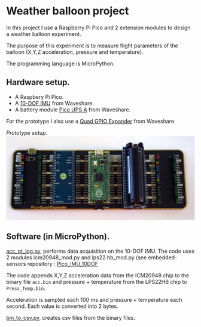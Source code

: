 # Weather balloon project

In this project I use a Raspberry Pi Pico and 2 extension modules to design a weather balloon experiment.

The purpose of this experiment is to measure flight parameters of the balloon (X,Y,Z acceleration, pressure and temperature).

The programming language is MicroPython.

## Hardware setup.

- A Raspbery Pi Pico.
- A [10-DOF IMU](https://www.waveshare.com/wiki/Pico-10DOF-IMU) from Waveshare.
- A battery module [Pico UPS A](https://www.waveshare.com/wiki/Pico-UPS-A) from Waveshare.

For the prototype I also use a [Quad GPIO Expander](https://www.waveshare.com/pico-quad-expander.htm) from Waveshare

*Prototype setup.*
![](ballon_proto.jpg)

## Software (in MicroPython).

[acc_pt_log.py](acc_pt_log.py), performs data acquisition on the 10-DOF IMU. The code uses 2 modules icm20948_mod.py and
lps22 hb_mod.py (see embedded-sensors repository : [Pico_IMU_10DOF](https://github.com/pcamus/embedded-sensors/tree/main/Pico_IMU_10DOF)

The code appends X,Y,Z acceleration data from the ICM20948 chip to the binary file `acc.bin` and pressure + temperature from the LPS22HB chip to `Press_Temp.bin`.

Acceleration is sampled each 100 ms and pressure + temperature each second. Each value is converted into 2 bytes. 

[bin_to_csv.py](bin_to_csv.py), creates csv files from the binary files. 
